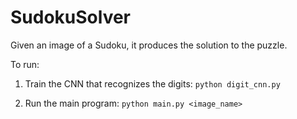 # SudokuSolver
Given an image of a Sudoku, it produces the solution to the puzzle.

To run:

1. Train the CNN that recognizes the digits:  `python digit_cnn.py`

2. Run the main program:  `python main.py <image_name>`
